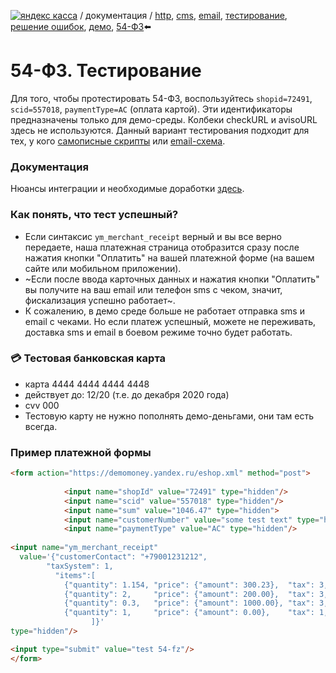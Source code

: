 [![яндекс касса](/i/yakassalogo.png "Яндекс Касса")](https://kassa.yandex.ru) / документация / [http](/demo/010%20интеграция%20для%20самописных%20сайтов.md), [cms](/demo/011%20интеграция%20для%20CMS%20и%20SaaS.md), [email](/010%20интеграция%20email.md), [тестирование](/demo/030%20тестирование.md), [решение ошибок](/demo/031%20решение%20ошибок.md), [демо](/demo/032%20демо%20стенд.md),  [54-ФЗ](/demo/54-fz.md):arrow_left:

54-ФЗ. Тестирование
================================================

<!--
> Внимание! В настоящий момент в демо среде корректно выполненная оплата может быть завершена успехом, но чек вам не придёт. Поэтому один и тот же тест, пожалуйста, выполняйте не менее 5 раз. Обычно 2 платежа при таком подходе пройдут успешную фискализацию и вы получите электронный чек. Это статус на момент 04.07.2017.
-->

Для того, чтобы протестировать 54-ФЗ, воспользуйтесь `shopid=72491`, `scid=557018`, `paymentType=AC` (оплата картой). Эти идентификаторы предназначены только для демо-среды. Колбеки checkURL и avisoURL здесь не используются. Данный вариант тестирования подходит для тех, у кого [самописные скрипты](/demo/010%20интеграция%20для%20самописных%20сайтов.md) или [email-схема](/010%20интеграция%20email.md).

### Документация

Нюансы интеграции и необходимые доработки [здесь](/demo/54-fz.md#receipt).

### Как понять, что тест успешный?
* Если синтаксис `ym_merchant_receipt` верный и вы все верно передаете, наша платежная страница отобразится сразу после нажатия кнопки "Оплатить" на вашей платежной форме (на вашем сайте или мобильном приложении).
* ~Если после ввода карточных данных и нажатия кнопки "Оплатить" вы получите на ваш email или телефон sms с чеком, значит, фискализация успешно работает~.
* К сожалению, в демо среде больше не работает отправка sms и email с чеками. Но если платеж успешный, можете не переживать, доставка sms и email в боевом режиме точно будет работать.

### :credit_card: Тестовая банковская карта
* карта 4444 4444 4444 4448
* действует до: 12/20 (т.е. до декабря 2020 года)
* cvv 000
* Тестовую карту не нужно пополнять демо-деньгами, они там есть всегда.
<!--
### Настоящая банковская карта
Вы можете при тестировании использовать свою настоящую карту. Средств с нее списано не будет.
-->
### Пример платежной формы

```html
<form action="https://demomoney.yandex.ru/eshop.xml" method="post">
     
            <input name="shopId" value="72491" type="hidden"/>
            <input name="scid" value="557018" type="hidden"/>
            <input name="sum" value="1046.47" type="hidden">
            <input name="customerNumber" value="some test text" type="hidden"/>
            <input name="paymentType" value="AC" type="hidden"/>
			
<input name="ym_merchant_receipt"
  value='{"customerContact": "+79001231212",
        "taxSystem": 1,
          "items":[
            {"quantity": 1.154, "price": {"amount": 300.23},  "tax": 3,"text": "Зеленый чай \"Юн Ву\", кг"},
            {"quantity": 2,     "price": {"amount": 200.00},  "tax": 3,"text": "Кружка для чая, шт., скидка 10%"},
            {"quantity": 0.3,   "price": {"amount": 1000.00}, "tax": 3,"text": "Предоплата 30%, настольная игра \"Tea Time\""},
            {"quantity": 1,     "price": {"amount": 0.00},    "tax": 1,"text": "Бесплатная доставка"}
                  ]}'
type="hidden"/>

<input type="submit" value="test 54-fz"/>
</form>
```
